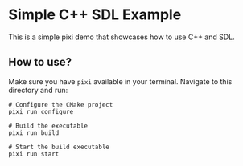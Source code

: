 # Simple C++ SDL Example

This is a simple pixi demo that showcases how to use C++ and SDL.

## How to use?

Make sure you have `pixi` available in your terminal.
Navigate to this directory and run:

```shell
# Configure the CMake project
pixi run configure

# Build the executable
pixi run build

# Start the build executable
pixi run start
```
